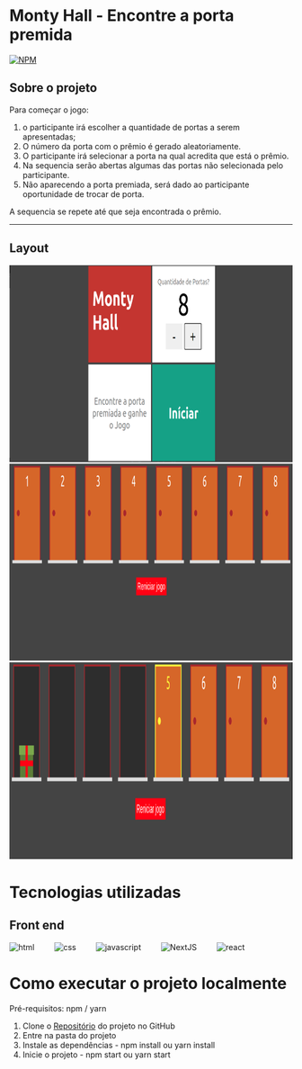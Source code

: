 # Monty Hall - Encontre a porta premida

[![NPM](https://img.shields.io/npm/l/react)](https://github.com/renatomak/monty-hall/blob/main/LICENSE)

## Sobre o projeto

Para começar o jogo:

1. o participante irá escolher a quantidade de portas a serem apresentadas;
2. O número da porta com o prêmio é gerado aleatoriamente.
3. O participante irá selecionar a porta na qual acredita que está o prêmio.
4. Na sequencia serão abertas algumas das portas não selecionada pelo participante.
5. Não aparecendo a porta premiada, será dado ao participante oportunidade de trocar de porta.

A sequencia se repete até que seja encontrada o prêmio. 

---


## Layout

<div  align="center">
  <img alt="layout" title="#layout Home" src="public/asserts/game.png" height="350"/>
  <img alt="layout" title="#layout Home" src="public/asserts/doors.png" height="350"/>
  <img alt="layout" title="#layout Home" src="public/asserts/door-gift.png" height="350" />
</div>

# Tecnologias utilizadas


## Front end

<img src="https://cdn.icon-icons.com/icons2/2415/PNG/512/html_original_wordmark_logo_icon_146478.png" alt="html" width="40" height="40" style="max-width:100%;" /> &nbsp; &nbsp; &nbsp; &nbsp;
<img src="https://cdn.icon-icons.com/icons2/2107/PNG/512/file_type_css_icon_130661.png" alt="css" width="40" height="40" style="max-width:100%;" /> &nbsp; &nbsp; &nbsp; &nbsp;
<img src="https://cdn.icon-icons.com/icons2/2108/PNG/512/javascript_icon_130900.png" alt="javascript" width="40" height="40" style="max-width:100%;" /> &nbsp; &nbsp; &nbsp; &nbsp;
<img src="https://upload.wikimedia.org/wikipedia/commons/thumb/8/8e/Nextjs-logo.svg/2560px-Nextjs-logo.svg.png" alt="NextJS" width="40" height="40" style="max-width:100%;" /> &nbsp; &nbsp; &nbsp; &nbsp;
<img src="https://cdn.icon-icons.com/icons2/2415/PNG/512/react_original_wordmark_logo_icon_146375.png" alt="react" width="40" height="40" style="max-width:100%;" /> &nbsp; &nbsp; &nbsp; &nbsp;


# Como executar o projeto localmente

Pré-requisitos:
npm / yarn


1. Clone o [Repositório](https://github.com/renatomak/monty-hall.git) do projeto no GitHub
2. Entre na pasta do projeto
3. Instale as dependências - npm install ou yarn install
4. Inicie o projeto - npm start ou yarn start
